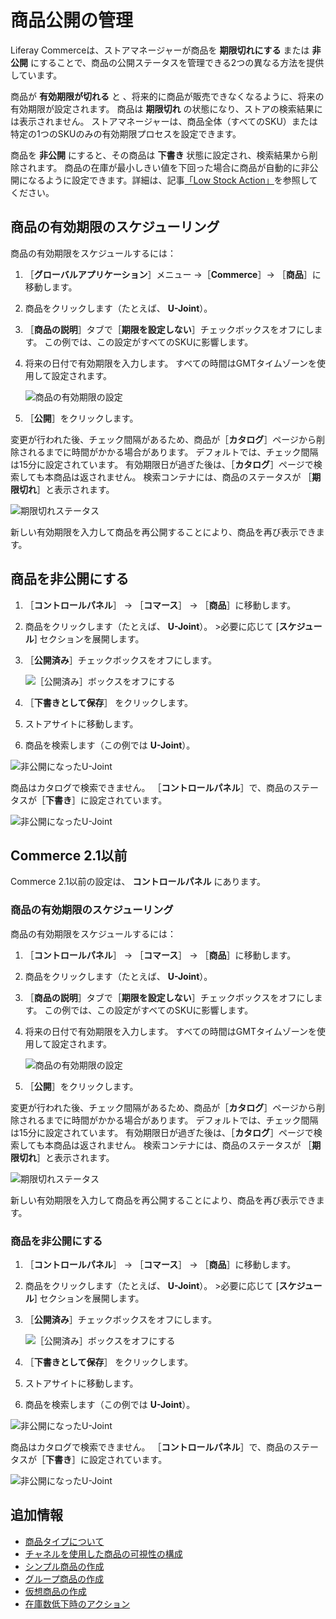 # 商品公開の管理

Liferay Commerceは、ストアマネージャーが商品を **期限切れにする** または **非公開** にすることで、商品の公開ステータスを管理できる2つの異なる方法を提供しています。

商品が **有効期限が切れる** と 、将来的に商品が販売できなくなるように、将来の有効期限が設定されます。 商品は **期限切れ** の状態になり、ストアの検索結果には表示されません。 ストアマネージャーは、商品全体（すべてのSKU）または特定の1つのSKUのみの有効期限プロセスを設定できます。

商品を **非公開** にすると、その商品は **下書き** 状態に設定され、検索結果から削除されます。 商品の在庫が最小しきい値を下回った場合に商品が自動的に非公開になるように設定できます。詳細は、記事[「Low Stock Action」](./low-stock-action.md)を参照してください。

## 商品の有効期限のスケジューリング

商品の有効期限をスケジュールするには：

1. ［**グローバルアプリケーション**］メニュー →［**Commerce**］→ ［**商品**］に移動します。
1. 商品をクリックします（たとえば、 **U-Joint**）。
1. ［**商品の説明**］タブで［**期限を設定しない**］チェックボックスをオフにします。 この例では、この設定がすべてのSKUに影響します。
1. 将来の日付で有効期限を入力します。 すべての時間はGMTタイムゾーンを使用して設定されます。

    ![商品の有効期限の設定](./managing-product-publication/images/03.png)

1. ［**公開**］をクリックします。

変更が行われた後、チェック間隔があるため、商品が［**カタログ**］ページから削除されるまでに時間がかかる場合があります。 デフォルトでは、チェック間隔は15分に設定されています。 有効期限日が過ぎた後は、［**カタログ**］ページで検索しても本商品は返されません。 検索コンテナには、商品のステータスが ［**期限切れ**］と表示されます。

![期限切れステータス](./managing-product-publication/images/04.png)

新しい有効期限を入力して商品を再公開することにより、商品を再び表示できます。

## 商品を非公開にする

1. ［**コントロールパネル**］ → ［**コマース**］ → ［**商品**］に移動します。
1. 商品をクリックします（たとえば、 **U-Joint**）。 >必要に応じて [**スケジュール**] セクションを展開します。
1. ［**公開済み**］チェックボックスをオフにします。

    ![［公開済み］ボックスをオフにする](./managing-product-publication/images/01.png)

1. ［**下書きとして保存**］ をクリックします。
1. ストアサイトに移動します。
1. 商品を検索します（この例では **U-Joint**）。

![非公開になったU-Joint](./managing-product-publication/images/02.png)

商品はカタログで検索できません。 ［**コントロールパネル**］で、商品のステータスが［**下書き**］に設定されています。

![非公開になったU-Joint](./managing-product-publication/images/05.png)

## Commerce 2.1以前

Commerce 2.1以前の設定は、 **コントロールパネル** にあります。

### 商品の有効期限のスケジューリング

商品の有効期限をスケジュールするには：

1. ［**コントロールパネル**］ → ［**コマース**］ → ［**商品**］に移動します。
1. 商品をクリックします（たとえば、 **U-Joint**）。
1. ［**商品の説明**］タブで［**期限を設定しない**］チェックボックスをオフにします。 この例では、この設定がすべてのSKUに影響します。
1. 将来の日付で有効期限を入力します。 すべての時間はGMTタイムゾーンを使用して設定されます。

    ![商品の有効期限の設定](./managing-product-publication/images/03.png)

1. ［**公開**］をクリックします。

変更が行われた後、チェック間隔があるため、商品が［**カタログ**］ページから削除されるまでに時間がかかる場合があります。 デフォルトでは、チェック間隔は15分に設定されています。 有効期限日が過ぎた後は、［**カタログ**］ページで検索しても本商品は返されません。 検索コンテナには、商品のステータスが ［**期限切れ**］と表示されます。

![期限切れステータス](./managing-product-publication/images/04.png)

新しい有効期限を入力して商品を再公開することにより、商品を再び表示できます。

### 商品を非公開にする

1. ［**コントロールパネル**］ → ［**コマース**］ → ［**商品**］に移動します。
1. 商品をクリックします（たとえば、 **U-Joint**）。 >必要に応じて [**スケジュール**] セクションを展開します。
1. ［**公開済み**］チェックボックスをオフにします。

    ![［公開済み］ボックスをオフにする](./managing-product-publication/images/01.png)

1. ［**下書きとして保存**］ をクリックします。
1. ストアサイトに移動します。
1. 商品を検索します（この例では **U-Joint**）。

![非公開になったU-Joint](./managing-product-publication/images/02.png)

商品はカタログで検索できません。 ［**コントロールパネル**］で、商品のステータスが［**下書き**］に設定されています。

![非公開になったU-Joint](./managing-product-publication/images/05.png)

## 追加情報

* [商品タイプについて](../creating-and-managing-products/product-types/introduction-to-product-types.md)
* [チャネルを使用した商品の可視性の構成](../../starting-a-store/channels/configuring-product-visibility-using-channels.md)
* [シンプル商品の作成](../creating-and-managing-products/product-types/creating-a-simple-product.md)
* [グループ商品の作成](../creating-and-managing-products/product-types/creating-a-grouped-product.md)
* [仮想商品の作成](../creating-and-managing-products/product-types/creating-a-virtual-product.md)
* [在庫数低下時のアクション](./low-stock-action.md)
